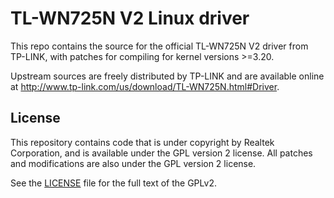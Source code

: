 # TL-WN725N V2 Linux driver
This repo contains the source for the official TL-WN725N V2 driver from TP-LINK, with patches for compiling for kernel versions >=3.20.

Upstream sources are freely distributed by TP-LINK and are available online at <http://www.tp-link.com/us/download/TL-WN725N.html#Driver>.

## License
This repository contains code that is under copyright by Realtek Corporation, and is available under the GPL version 2 license. All patches and modifications are also under the GPL version 2 license.

See the [LICENSE](LICENSE) file for the full text of the GPLv2.

